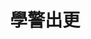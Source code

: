 ---
title:          學警出更
slug:           otfb

names:
  english:      On the First Beat
  previous:     學警雄心II
genre:          時裝
episodes:       30
broadcast:
  start:        2007-06-04
  end:          2007-07-13
producer:       黃偉聲
starring:       吳卓羲、陳鍵鋒、陶大宇、郭羨妮、容祖兒、徐子珊、關智斌
synopsis:       經過學堂艱辛的訓練，鍾立文（吳卓羲）和李柏翹（陳鍵鋒）正式成為警察，被分派到同一警署。一次行動中，柏翹女友不幸殉職，他為此和好兄弟立文分道揚鑣。新上任的警長張景峰（陶大宇）原來是當日行動中深入黑幫的臥底，柏翹發現女友之死另有內情。立文與同僚張念恩（容祖兒）的感情漸漸滋長，然而表妹文靜（徐子珊）卻依舊對他死纏爛打。另一方面，柏翹戀上了景峰的前妻袁慧妮（郭羨妮），但景峰與妮卻舊情未了。景峰、柏翹和立文加入機動部隊合作無間，柏翹此時卻深受已故女友殉職事件困擾……
role:               guest

characters:
  -
    fullname:       葉玲鳳
    identity:       啤酒推廣員
    appearance:     21-29
---
